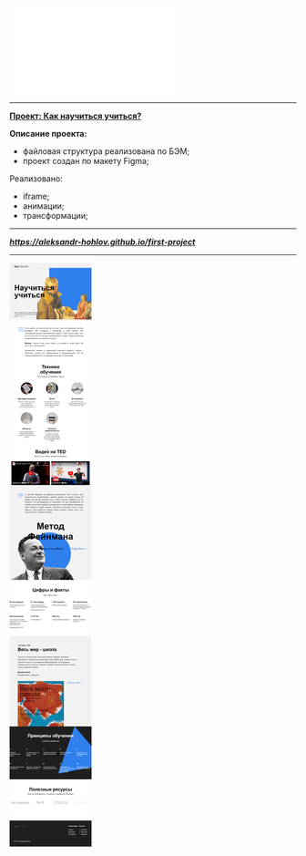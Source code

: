 ![Скрин проекта](./src/images/screencapture.pdf)

---

**[Проект: Как научиться учиться?](https://aleksandr-hohlov.github.io/first-project)**

**Описание проекта:**

- файловая структура реализована по БЭМ;
- проект создан по макету Figma;

Реализовано:

- iframe;
- анимации;
- трансформации;

---

**_https://aleksandr-hohlov.github.io/first-project_**

---

![Скрин проекта](./images/screencapture.png)

